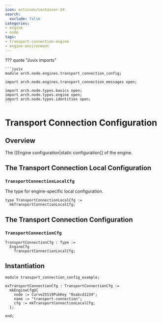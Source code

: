 ```yaml
---
icon: octicons/container-24
search:
  exclude: false
categories:
- engine
- node
tags:
- transport-connection-engine
- engine-environment
---
```


??? quote "Juvix imports"

    ```juvix
    module arch.node.engines.transport_connection_config;

    import arch.node.engines.transport_connection_messages open;

    import arch.node.types.basics open;
    import arch.node.types.engine open;
    import arch.node.types.identities open;
    ```

# Transport Connection Configuration

## Overview

The [[Engine configuration|static configuration]] of the engine.

## The Transport Connection Local Configuration

### `TransportConnectionLocalCfg`

The type for engine-specific local configuration.

<!-- --8<-- [start:TransportConnectionLocalCfg] -->
```juvix
type TransportConnectionLocalCfg :=
  mkTransportConnectionLocalCfg;
```
<!-- --8<-- [end:TransportConnectionLocalCfg] -->

## The Transport Connection Configuration

### `TransportConnectionCfg`

<!-- --8<-- [start:TransportConnectionCfg] -->
```juvix
TransportConnectionCfg : Type :=
  EngineCfg
    TransportConnectionLocalCfg;
```
<!-- --8<-- [end:TransportConnectionCfg] -->

## Instantiation

<!-- --8<-- [start:exTransportConnectionCfg] -->
```juvix extract-module-statements
module transport_connection_config_example;

exTransportConnectionCfg : TransportConnectionCfg :=
  mkEngineCfg@{
    node := Curve25519PubKey "0xabcd1234";
    name := "transport-connection";
    cfg := mkTransportConnectionLocalCfg;
  };

end;
```
<!-- --8<-- [end:exTransportConnectionCfg] -->
